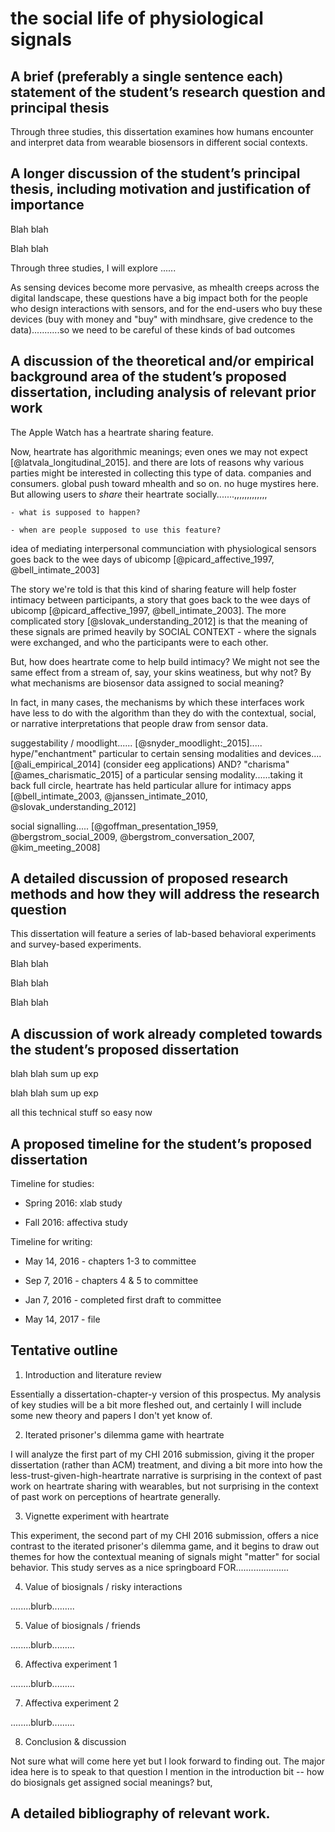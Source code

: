 # the social life of physiological signals

## A brief (preferably a single sentence each) statement of the student’s research question and principal thesis

Through three studies, this dissertation examines how humans encounter and interpret data from wearable biosensors in different social contexts. <!-- note: write this last -->

## A longer discussion of the student’s principal thesis, including motivation and justification of importance

<!-- 
first graf
	some bit about biosensors
	ADAPT FROM: CLTC proposal
 -->

Blah blah

<!-- 
second graf

	(1) interfaces (generally) can influence their users through cultural narratives embedded in them, through suggestion

	(2) biosensing devices have their own kinds of charisma + lend themselves to certain types of suggestion
 -->

 Blah blah 

<!-- 
 third graph

	these effects can act as SOCIAL SIGNALS  - have SOCIAL OUTCOMES - 

	MY DISSERTATION: behavioral experiments around how biosensors ==> data ==> social interpretations

	GOAL: reflect somehow on each of these supersets!
 -->

Through three studies, I will explore ......

<!-- fourth graph

	RELEVANCE: UX designers, and the people who use biosensors

	IMPT BC: slow creep of mhealth across the digital landscape		

 -->

As sensing devices become more pervasive, as mhealth creeps across the digital landscape, these questions have a big impact both for the people who design interactions with sensors, and for the end-users who buy these devices (buy with money and "buy" with mindhsare, give credence to the data)...........so we need to be careful of these kinds of bad outcomes

<!-- in the meantime, i want for my three investigations to congeal toward a larger picture that gestures toward these first questions - how do social interpretations arise from biosensor data? how do these data come to take on socially contextual meanings? this question, which is much larger than my dissertation, has bunches of relevance for anyone who wants to design an mHealth app, or incentivize other people to collect biosensor data....etc. --> 


## A discussion of the theoretical and/or empirical background area of the student’s proposed dissertation, including analysis of relevant prior work

<!-- biosignal sharing is reallllllll. but why is it a thing? -->

The Apple Watch	has a heartrate sharing feature.

Now, heartrate has algorithmic meanings; even ones we may not expect [@latvala_longitudinal_2015]. and there are lots of reasons why various parties might be interested in collecting this type of data. companies and consumers. global push toward mhealth and so on. no huge mystires here. But allowing users to *share* their heartrate socially.......,,,,,,,,,,,,,


	- what is supposed to happen?

	- when are people supposed to use this feature?

<!-- because intimacy, duh...... -->

idea of mediating interpersonal communciation with physiological sensors goes back to the wee days of ubicomp [@picard_affective_1997, @bell_intimate_2003]

<!-- *and what stories were told? *and did they work? what stories were told about that? -->
The story we're told is that this kind of sharing feature will help foster intimacy between participants, a story that goes back to the wee days of ubicomp [@picard_affective_1997, @bell_intimate_2003]. The more complicated story [@slovak_understanding_2012] is that the meaning of these signals are primed heavily by SOCIAL CONTEXT - where the signals were exchanged, and who the participants were to each other.

<!-- but wait! there are more fundamental questions here,..... -->

But, how does heartrate come to help build intimacy? We might not see the same effect from a stream of, say, your skins weatiness, but why not? By what mechanisms are biosensor data assigned to social meaning?

<!-- i can start talking about the broadest possible scope - charisma of the device/modality; suggestion of the application.... -->

In fact, in many cases, the mechanisms by which these interfaces work have less to do with the algorithm than they do with the contextual, social, or narrative interpretations that people draw from sensor data. <!-- a whole array of stuff i could talk about here, ubifit garden; meeting mediator; social signals; EEG; basically "see below" for that lit story -->

suggestability / moodlight...... [@snyder_moodlight:_2015]..... hype/"enchantment" particular to certain sensing modalities and devices....[@ali_empirical_2014]  (consider eeg applications) AND? "charisma" [@ames_charismatic_2015] of a particular sensing modality......taking it back full circle, heartrate has held particular allure for intimacy apps [@bell_intimate_2003, @janssen_intimate_2010, @slovak_understanding_2012]

<!-- and i might want to quote dawn nafus at lenght about cultural cohesion etc. -->

<!--  NOWW I can introduce social signaling as a mechanism -->

social signalling..... [@goffman_presentation_1959, @bergstrom_social_2009, @bergstrom_conversation_2007, @kim_meeting_2008]

<!-- WAIT!!!!!!!!!!!!!!!! WAIT UP!!!!!!!!!!!!!!!!!!1
social exchange theory goes here 

also, past work on perceptions of biosignals? valens etc?
and we wonder if heartrate is a 'good example', how other newere modalities might be different
i see valens & neurohype as being quite similar

-->


## A detailed discussion of proposed research methods and how they will address the research question

<!-- 
first graph

	high-level: lab-based behavioral + survey methods

	high-level: why these help us answer certain questions, despite shortcomings
 -->

This dissertation will feature a series of lab-based behavioral experiments and survey-based experiments.

<!-- 
second graph
	
	major topic covered: interpretation of heart-rate in risky interactions

		bc: does it even have an observable social meaning ?
 -->

Blah blah

<!-- 
third graph

	major topic covered: value of heart-rate, vs some other metric, in risky interaction

		bc: do people really care about the metric much ?
 -->

Blah blah

<!-- 
fourth graph

	major topic covered: effect of affectiva..............?????????

		bc: it has a more direct relationship to everday experiences - do ppl trust sensors more than their intuition?
 -->

Blah blah

## A discussion of work already completed towards the student’s proposed dissertation

<!-- CHI 2016 work with coye, first exp we did -->

blah blah sum up exp

<!-- chi 2016 work with coye, second exp we did -->

blah blah sum up exp

<!-- indra/johnwork -->

all this technical stuff so easy now

## A proposed timeline for the student’s proposed dissertation

Timeline for studies:

- Spring 2016: xlab study

- Fall 2016: affectiva study

Timeline for writing:

- May 14, 2016 - chapters 1-3  to committee

- Sep 7, 2016  - chapters 4 & 5 to committee

- Jan 7, 2016  - completed first draft to committee

- May 14, 2017     - file

## Tentative outline

1. Introduction and literature review

Essentially a dissertation-chapter-y version of this prospectus. My analysis of key studies will be a bit more fleshed out, and certainly I will include some new theory and papers I don't yet know of. 

2. Iterated prisoner's dilemma game with heartrate

I will analyze the first part of my CHI 2016 submission, giving it the proper dissertation (rather than ACM) treatment, and diving a bit more into how the less-trust-given-high-heartrate narrative is surprising in the context of past work on heartrate sharing with wearables, but not surprising in the context of past work on perceptions of heartrate generally.

3. Vignette experiment with heartrate

This experiment, the second part of my CHI 2016 submission, offers a nice contrast to the iterated prisoner's dilemma game, and it begins to draw out themes for how the contextual meaning of signals might "matter" for social behavior. This study serves as a nice springboard FOR.....................

4. Value of biosignals / risky interactions

........blurb.........

5. Value of biosignals / friends

........blurb.........

6. Affectiva experiment 1

........blurb.........

7. Affectiva experiment 2

........blurb.........

8. Conclusion & discussion

Not sure what will come here yet but I look forward to finding out. The major idea here is to speak to that question I mention in the introduction bit -- how do biosignals get assigned social meanings? but, 

## A detailed bibliography of relevant work.
